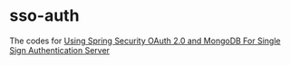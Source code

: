 # sso-auth

The codes for [Using Spring Security OAuth 2.0 and MongoDB For Single Sign Authentication Server](http://malike.github.io/Spring-Security-OAuth2/)
